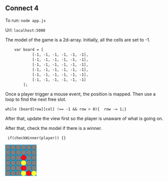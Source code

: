 ## Connect 4

To run:
`node app.js`

Url: `localhost:5000`


The model of the game is a 2d-array. Initially, all the cells are set to -1.

```
    var board = [
            [-1, -1, -1, -1, -1, -1],
            [-1, -1, -1, -1, -1, -1],
            [-1, -1, -1, -1, -1, -1],
            [-1, -1, -1, -1, -1, -1],
            [-1, -1, -1, -1, -1, -1],
            [-1, -1, -1, -1, -1, -1]
        ];
```

Once a player trigger a mouse event, the position is mapped.
Then use a loop to find the next free slot.

```
while (board[row][col] !== -1 && row > 0){  row -= 1;}
```

After that, update the view first so the player is unaware of what is going on.


After that, check the model if there is a winner.

```
 if(checkWinner(player)) {}
```



<img src="img.png" height="100" width="100">

